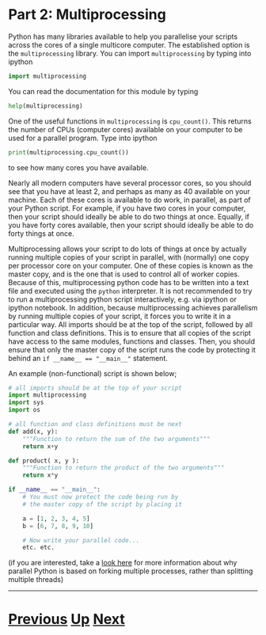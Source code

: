
# Part 2: Multiprocessing

Python has many libraries available to help you parallelise your
scripts across the cores of a single multicore computer. 
The established option is the `multiprocessing` library. You can import
`multiprocessing` by typing into ipython

```python
import multiprocessing
```

You can read the documentation for this module by typing

```python
help(multiprocessing)
```

One of the useful functions in `multiprocessing` is `cpu_count()`. 
This returns the number of CPUs (computer cores) available on
your computer to be used for a parallel program. Type into 
ipython

```python
print(multiprocessing.cpu_count())
```

to see how many cores you have available.

Nearly all modern computers have several processor cores, so you should
see that you have at least 2, and perhaps as many as 40 available 
on your machine. Each of these cores is available to do work, in 
parallel, as part of your Python script. For example, if you have
two cores in your computer, then your script should ideally be
able to do two things at once. Equally, if you have forty cores 
available, then your script should ideally be able to do forty
things at once.

Multiprocessing allows your script to do lots of things at once
by actually running multiple copies of your script in parallel,
with (normally) one copy per processor core on your computer.
One of these copies is known as the master copy, and is
the one that is used to control all of worker copies. Because
of this, multiprocessing python code has to be written into
a text file and executed using the `python` interpreter. It
is not recommended to try to run a multiprocessing python script
interactively, e.g. via ipython or ipython notebook. In addition,
because multiprocessing achieves parallelism by running multiple
copies of your script, it forces you to write it in a particular way. All
imports should be at the top of the script, followed by all
function and class definitions. This is to ensure that all
copies of the script have access to the same modules, functions
and classes. Then, you should ensure that only
the master copy of the script runs the code by protecting it
behind an `if __name__ == "__main__"` statement. 

An example (non-functional) script is shown below;

```python
# all imports should be at the top of your script
import multiprocessing
import sys
import os

# all function and class definitions must be next
def add(x, y):
    """Function to return the sum of the two arguments"""
    return x+y

def product( x, y ):
    """Function to return the product of the two arguments"""
    return x*y

if __name__ == "__main__":
    # You must now protect the code being run by
    # the master copy of the script by placing it

    a = [1, 2, 3, 4, 5]
    b = [6, 7, 8, 9, 10]

    # Now write your parallel code...
    etc. etc.
```

(if you are interested, take a [look here](gil.md) for more information
about why parallel Python is based on forking multiple processes,
rather than splitting multiple threads)

***

# [Previous](part2.md) [Up](part2.md) [Next](pool_part2.md)  
